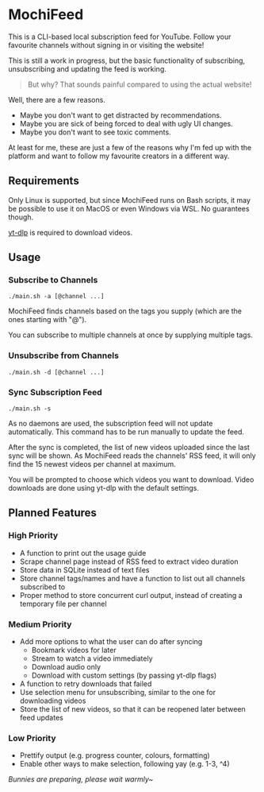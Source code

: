 # MochiFeed

This is a CLI-based local subscription feed for YouTube. Follow your favourite channels without signing in or visiting the website!

This is still a work in progress, but the basic functionality of subscribing, unsubscribing and updating the feed is working.

> But why? That sounds painful compared to using the actual website!

Well, there are a few reasons.

* Maybe you don't want to get distracted by recommendations.
* Maybe you are sick of being forced to deal with ugly UI changes.
* Maybe you don't want to see toxic comments.

At least for me, these are just a few of the reasons why I'm fed up with the platform and want to follow my favourite creators in a different way.

## Requirements

Only Linux is supported, but since MochiFeed runs on Bash scripts, it may be possible to use it on MacOS or even Windows via WSL. No guarantees though.

[yt-dlp](https://github.com/yt-dlp/yt-dlp) is required to download videos.

## Usage

### Subscribe to Channels

`./main.sh -a [@channel ...]`

MochiFeed finds channels based on the tags you supply (which are the ones starting with "@").

You can subscribe to multiple channels at once by supplying multiple tags.

### Unsubscribe from Channels

`./main.sh -d [@channel ...]`

### Sync Subscription Feed

`./main.sh -s`

As no daemons are used, the subscription feed will not update automatically. This command has to be run manually to update the feed.

After the sync is completed, the list of new videos uploaded since the last sync will be shown. As MochiFeed reads the channels' RSS feed, it will only find the 15 newest videos per channel at maximum.

You will be prompted to choose which videos you want to download. Video downloads are done using yt-dlp with the default settings.

## Planned Features

### High Priority

* A function to print out the usage guide
* Scrape channel page instead of RSS feed to extract video duration
* Store data in SQLite instead of text files
* Store channel tags/names and have a function to list out all channels subscribed to
* Proper method to store concurrent curl output, instead of creating a temporary file per channel

### Medium Priority

* Add more options to what the user can do after syncing
    * Bookmark videos for later
    * Stream to watch a video immediately
    * Download audio only
    * Download with custom settings (by passing yt-dlp flags)
* A function to retry downloads that failed
* Use selection menu for unsubscribing, similar to the one for downloading videos
* Store the list of new videos, so that it can be reopened later between feed updates

### Low Priority
* Prettify output (e.g. progress counter, colours, formatting)
* Enable other ways to make selection, following yay (e.g. 1-3, ^4)

*Bunnies are preparing, please wait warmly~*
